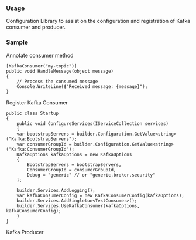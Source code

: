 ﻿### Usage
Configuration Library to assist on the configuration and registration of Kafka consumer and producer.


### Sample

Annotate consumer method
```
[KafkaConsumer("my-topic")]
public void HandleMessage(object message)
{
    // Process the consumed message
    Console.WriteLine($"Received message: {message}");
}
```

Register Kafka Consumer
```
public class Startup
{
    public void ConfigureServices(IServiceCollection services)
    {
	var bootstrapServers = builder.Configuration.GetValue<string>("Kafka:BootstrapServers");
	var consumerGroupId = builder.Configuration.GetValue<string>("Kafka:ConsumerGroupId");
	KafkaOptions kafkaOptions = new KafkaOptions
	{
	    BootstrapServers = bootstrapServers,
	    ConsumerGroupId = consumerGroupId,
	    Debug = "generic" // or "generic,broker,security"
	};

	builder.Services.AddLogging();
	var kafkaConsumerConfig = new KafkaConsumerConfig(kafkaOptions);
	builder.Services.AddSingleton<TestConsumer>();
	builder.Services.UseKafkaConsumer(kafkaOptions, kafkaConsumerConfig);
    }
}
```

Kafka Producer
```

```
